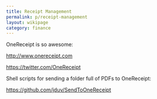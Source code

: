 ```yaml
---
title: Receipt Management
permalink: p/receipt-management
layout: wikipage
category: finance
---
```


OneReceipt is so awesome:

<http://www.onereceipt.com>

<https://twitter.com/OneReceipt>

Shell scripts for sending a folder full of PDFs to OneReceipt:

<https://github.com/jduv/SendToOneReceipt>
